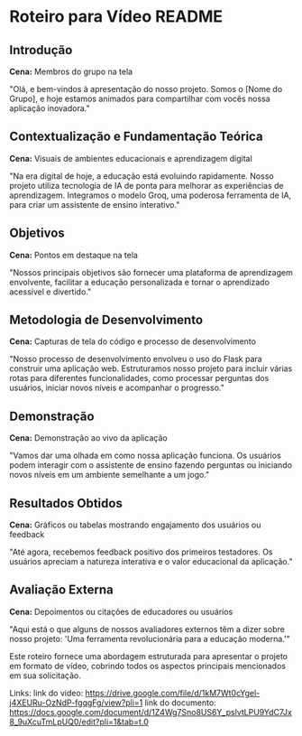 # Roteiro para Vídeo README

## Introdução
**Cena:** Membros do grupo na tela

"Olá, e bem-vindos à apresentação do nosso projeto. Somos o [Nome do Grupo], e hoje estamos animados para compartilhar com vocês nossa aplicação inovadora."

## Contextualização e Fundamentação Teórica
**Cena:** Visuais de ambientes educacionais e aprendizagem digital

"Na era digital de hoje, a educação está evoluindo rapidamente. Nosso projeto utiliza tecnologia de IA de ponta para melhorar as experiências de aprendizagem. Integramos o modelo Groq, uma poderosa ferramenta de IA, para criar um assistente de ensino interativo."

## Objetivos
**Cena:** Pontos em destaque na tela

"Nossos principais objetivos são fornecer uma plataforma de aprendizagem envolvente, facilitar a educação personalizada e tornar o aprendizado acessível e divertido."

## Metodologia de Desenvolvimento
**Cena:** Capturas de tela do código e processo de desenvolvimento

"Nosso processo de desenvolvimento envolveu o uso do Flask para construir uma aplicação web. Estruturamos nosso projeto para incluir várias rotas para diferentes funcionalidades, como processar perguntas dos usuários, iniciar novos níveis e acompanhar o progresso."

## Demonstração
**Cena:** Demonstração ao vivo da aplicação

"Vamos dar uma olhada em como nossa aplicação funciona. Os usuários podem interagir com o assistente de ensino fazendo perguntas ou iniciando novos níveis em um ambiente semelhante a um jogo."

## Resultados Obtidos
**Cena:** Gráficos ou tabelas mostrando engajamento dos usuários ou feedback

"Até agora, recebemos feedback positivo dos primeiros testadores. Os usuários apreciam a natureza interativa e o valor educacional da aplicação."

## Avaliação Externa
**Cena:** Depoimentos ou citações de educadores ou usuários

"Aqui está o que alguns de nossos avaliadores externos têm a dizer sobre nosso projeto: 'Uma ferramenta revolucionária para a educação moderna.'"

Este roteiro fornece uma abordagem estruturada para apresentar o projeto em formato de vídeo, cobrindo todos os aspectos principais mencionados em sua solicitação.

Links:
link do video: https://drive.google.com/file/d/1kM7Wt0cYgel-j4XEURu-OzNdP-fgqgFg/view?pli=1
link do documento: https://docs.google.com/document/d/1Z4Wg7Sno8US6Y_pslvtLPU9YdC7Jx8_9uXcuTmLpUQ0/edit?pli=1&tab=t.0
